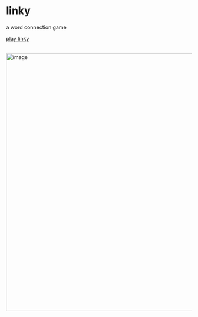 # linky

a word connection game

[play linky](https://gracewgao.me/linky)

<br />
<img width="700" alt="image" src="https://github.com/gracewgao/linky/assets/38268331/a7ddcaf4-ca3e-480d-9cae-38d9ef3c3ebd">

